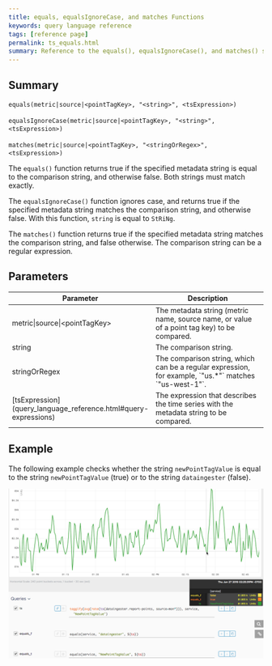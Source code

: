 ```yaml
---
title: equals, equalsIgnoreCase, and matches Functions
keywords: query language reference
tags: [reference page]
permalink: ts_equals.html
summary: Reference to the equals(), equalsIgnoreCase(), and matches() string manipulation functions
---
```

## Summary
```
equals(metric|source|<pointTagKey>, "<string>", <tsExpression>)

equalsIgnoreCase(metric|source|<pointTagKey>, "<string>", <tsExpression>)

matches(metric|source|<pointTagKey>, "<stringOrRegex>", <tsExpression>)
```
The `equals()` function returns true if the specified metadata string is equal to the comparison string, and otherwise false. Both strings must match exactly.

The `equalsIgnoreCase()` function ignores case, and returns true if the specified metadata string matches the comparison string, and otherwise false. With this function, `string` is equal to `StRiNg`.

The `matches()` function returns true if the specified metadata string matches the comparison string, and false otherwise. The comparison string can be a regular expression.


## Parameters
<table style="width: 100%;">
<tbody>
<thead>
<tr><th width="30%">Parameter</th><th width="70%">Description</th></tr>
</thead>
<tr>
<td markdown="span">metric|source|&lt;pointTagKey&gt;</td>
<td>The metadata string (metric name, source name, or value of a point tag key) to be compared.</td></tr>
<tr>
<td markdown="span">string</td>
<td>The comparison string.</td></tr>
<tr>
<td markdown="span">stringOrRegex</td>
<td markdown="span">The comparison string, which can be a regular expression, for example, `"us.*"` matches `"us-west-1"`.</td></tr>
<tr>
<td markdown="span"> [tsExpression](query_language_reference.html#query-expressions)</td>
<td>The expression that describes the time series with the metadata string to be compared.</td></tr>
</tbody>
</table>


## Example

The following example checks whether the string `newPointTagValue` is equal to the string `newPointTagValue` (true) or to the string `dataingester` (false).

![ts equals](images/ts_equals.png)
